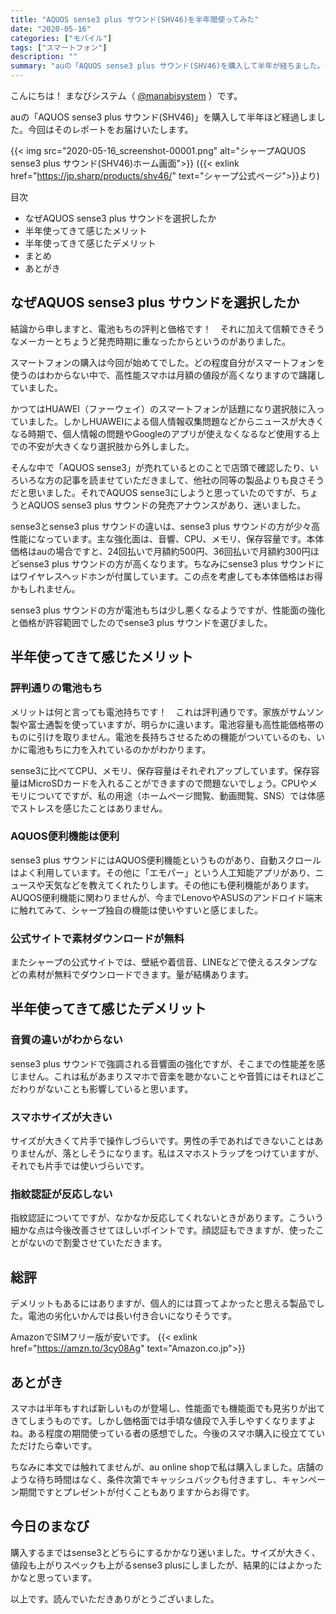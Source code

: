 ```yaml
---
title: "AQUOS sense3 plus サウンド(SHV46)を半年間使ってみた"
date: "2020-05-16"
categories: ["モバイル"]
tags: ["スマートフォン"]
description: ""
summary: "auの「AQUOS sense3 plus サウンド(SHV46)を購入して半年が経ちました。その感想です。"
---
```


こんにちは！ まなびシステム（ [@manabisystem](https://twitter.com/manabisystem/) ）です。

auの「AQUOS sense3 plus サウンド(SHV46)」を購入して半年ほど経過しました。今回はそのレポートをお届けいたします。

{{< img src="2020-05-16_screenshot-00001.png" alt="シャープAQUOS sense3 plus サウンド(SHV46)ホーム画面">}}
({{< exlink href="https://jp.sharp/products/shv46/" text="シャープ公式ページ">}}より)

目次
- なぜAQUOS sense3 plus サウンドを選択したか
- 半年使ってきて感じたメリット
- 半年使ってきて感じたデメリット
- まとめ
- あとがき

## なぜAQUOS sense3 plus サウンドを選択したか

結論から申しますと、電池もちの評判と価格です！　それに加えて信頼できそうなメーカーとちょうど発売時期に重なったからというのがありました。

スマートフォンの購入は今回が始めてでした。どの程度自分がスマートフォンを使うのはわからない中で、高性能スマホは月額の値段が高くなりますので躊躇していました。

かつてはHUAWEI（ファーウェイ）のスマートフォンが話題になり選択肢に入っていました。しかしHUAWEIによる個人情報収集問題などからニュースが大きくなる時期で、個人情報の問題やGoogleのアプリが使えなくなるなど使用する上での不安が大きくなり選択肢から外しました。

そんな中で「AQUOS sense3」が売れているとのことで店頭で確認したり、いろいろな方の記事を読ませていただきまして、他社の同等の製品よりも良さそうだと思いました。それでAQUOS sense3にしようと思っていたのですが、ちょうとAQUOS sense3 plus サウンドの発売アナウンスがあり、迷いました。

sense3とsense3 plus サウンドの違いは、sense3 plus サウンドの方が少々高性能になっています。主な強化面は、音響、CPU、メモリ、保存容量です。本体価格はauの場合ですと、24回払いで月額約500円、36回払いで月額約300円ほどsense3 plus サウンドの方が高くなります。ちなみにsense3 plus サウンドにはワイヤレスヘッドホンが付属しています。この点を考慮しても本体価格はお得かもしれません。

sense3 plus サウンドの方が電池もちは少し悪くなるようですが、性能面の強化と価格が許容範囲でしたのでsense3 plus サウンドを選びました。

## 半年使ってきて感じたメリット

### 評判通りの電池もち

メリットは何と言っても電池持ちです！　これは評判通りです。家族がサムソン製や富士通製を使っていますが、明らかに違います。電池容量も高性能価格帯のものに引けを取りません。電池を長持ちさせるための機能がついているのも、いかに電池もちに力を入れているのかがわかります。

sense3に比べてCPU、メモリ、保存容量はそれぞれアップしています。保存容量はMicroSDカードを入れることができますので問題ないでしょう。CPUやメモリについてですが、私の用途（ホームページ閲覧、動画閲覧、SNS）では体感でストレスを感じたことはありません。

### AQUOS便利機能は便利

sense3 plus サウンドにはAQUOS便利機能というものがあり、自動スクロールはよく利用しています。その他に「エモパー」という人工知能アプリがあり、ニュースや天気などを教えてくれたりします。その他にも便利機能があります。AUQOS便利機能に関わりませんが、今までLenovoやASUSのアンドロイド端末に触れてみて、シャープ独自の機能は使いやすいと感じました。

### 公式サイトで素材ダウンロードが無料

またシャープの公式サイトでは、壁紙や着信音、LINEなどで使えるスタンプなどの素材が無料でダウンロードできます。量が結構あります。

## 半年使ってきて感じたデメリット

### 音質の違いがわからない

sense3 plus サウンドで強調される音響面の強化ですが、そこまでの性能差を感じません。これは私があまりスマホで音楽を聴かないことや音質にはそれほどこだわりがないことも影響していると思います。

### スマホサイズが大きい

サイズが大きくて片手で操作しづらいです。男性の手であればできないことはありませんが、落としそうになります。私はスマホストラップをつけていますが、それでも片手では使いづらいです。

### 指紋認証が反応しない

指紋認証についてですが、なかなか反応してくれないときがあります。こういう細かな点は今後改善させてほしいポイントです。顔認証もできますが、使ったことがないので割愛させていただきます。

## 総評

デメリットもあるにはありますが、個人的には買ってよかったと思える製品でした。電池の劣化いかんでは長い付き合いになりそうです。

AmazonでSIMフリー版が安いです。
{{< exlink href="https://amzn.to/3cy08Ag" text="Amazon.co.jp">}}

## あとがき

スマホは半年もすれば新しいものが登場し、性能面でも機能面でも見劣りが出てきてしまうものです。しかし価格面では手頃な値段で入手しやすくなりますよね。ある程度の期間使っている者の感想でした。今後のスマホ購入に役立てていただけたら幸いです。

ちなみに本文では触れてませんが、au online shopで私は購入しました。店舗のような待ち時間はなく、条件次第でキャッシュバックも付きますし、キャンペーン期間ですとプレゼントが付くこともありますからお得です。

## 今日のまなび

購入するまではsense3とどちらにするかかなり迷いました。サイズが大きく、値段も上がりスペックも上がるsense3 plusにしましたが、結果的にはよかったかなと思っています。

以上です。読んでいただきありがとうございました。
